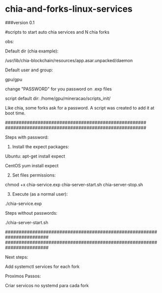 # chia-and-forks-linux-services

###version 0.1

#scripts to start auto chia services and N chia forks


obs:

Default dir (chia example):

/usr/lib/chia-blockchain/resources/app.asar.unpacked/daemon

Default user and group:

gpu/gpu


change "PASSWORD" for you password on .exp files

script default dir:
/home/gpu/mineracao/scripts_init/



Like chia, some forks ask for a password. A script was created to add it at boot time.



####################################################
####################################################




Steps with password:

1. Install the expect packages:

Ubuntu:
apt-get install expect

CentOS
yum install expect


2. Set files permissions:

chmod +x chia-service.exp chia-server-start.sh  chia-server-stop.sh


3. Execute (as a normal user):

./chia-service.exp


Steps without passwords:

./chia-server-start.sh



########################################################################
########################################################################


Next steps:


Add systemctl services for each fork


Proximos Passos:

Criar servicos no systemd para cada fork












